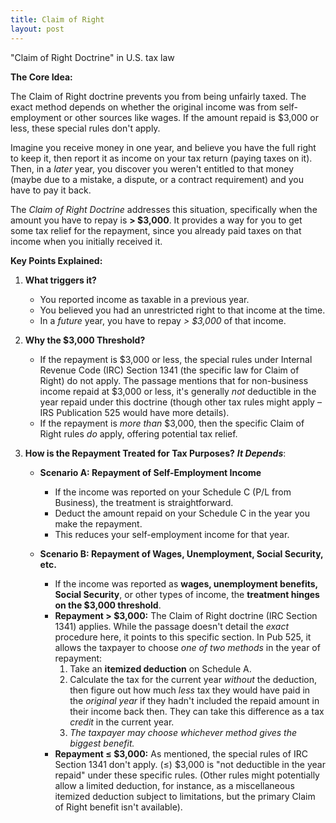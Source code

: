 ```yaml
---
title: Claim of Right
layout: post
---
```


"Claim of Right Doctrine" in U.S. tax law

**The Core Idea:**

The Claim of Right doctrine prevents you from being unfairly taxed. The exact method depends on whether the original income was from self-employment or other sources like wages. If the amount repaid is $3,000 or less, these special rules don't apply.

Imagine you receive money in one year, and believe you have the full right to keep it, then report it as income on your tax return (paying taxes on it). Then, in a *later* year, you discover you weren't entitled to that money (maybe due to a mistake, a dispute, or a contract requirement) and you have to pay it back.

The *Claim of Right Doctrine* addresses this situation, specifically when the amount you have to repay is **> $3,000**. It provides a way for you to get some tax relief for the repayment, since you already paid taxes on that income when you initially received it.

**Key Points Explained:**

1.  **What triggers it?**
    * You reported income as taxable in a previous year.
    * You believed you had an unrestricted right to that income at the time.
    * In a *future* year, you have to repay *> $3,000* of that income.

2.  **Why the $3,000 Threshold?**
    * If the repayment is $3,000 or less, the special rules under Internal Revenue Code (IRC) Section 1341 (the specific law for Claim of Right) do not apply. The passage mentions that for non-business income repaid at $3,000 or less, it's generally *not* deductible in the year repaid under this doctrine (though other tax rules might apply – IRS Publication 525 would have more details).
    * If the repayment is *more than* $3,000, then the specific Claim of Right rules *do* apply, offering potential tax relief.

3.  **How is the Repayment Treated for Tax Purposes?** ***It Depends***:

    * **Scenario A: Repayment of Self-Employment Income**
        * If the income was reported on your Schedule C (P/L from Business), the treatment is straightforward.
        * Deduct the amount repaid on your Schedule C in the year you make the repayment. 
        * This reduces your self-employment income for that year.

    * **Scenario B: Repayment of Wages, Unemployment, Social Security, etc.**
        * If the income was reported as **wages, unemployment benefits, Social Security**, or other types of income, the **treatment hinges on the $3,000 threshold**.
        * **Repayment > $3,000:** The Claim of Right doctrine (IRC Section 1341) applies. While the passage doesn't detail the *exact* procedure here, it points to this specific section. In Pub 525, it allows the taxpayer to choose *one of two methods* in the year of repayment:
            1.  Take an **itemized deduction** on Schedule A.
            2.  Calculate the tax for the current year *without* the deduction, then figure out how much *less* tax they would have paid in the *original year* if they hadn't included the repaid amount in their income back then. They can take this difference as a tax *credit* in the current year.
            3. *The taxpayer may choose whichever method gives the biggest benefit.*
        * **Repayment ≤ $3,000:** As mentioned, the special rules of IRC Section 1341 don't apply. (≤) $3,000 is "not deductible in the year repaid" under these specific rules. (Other rules might potentially allow a limited deduction, for instance, as a miscellaneous itemized deduction subject to limitations, but the primary Claim of Right benefit isn't available).
